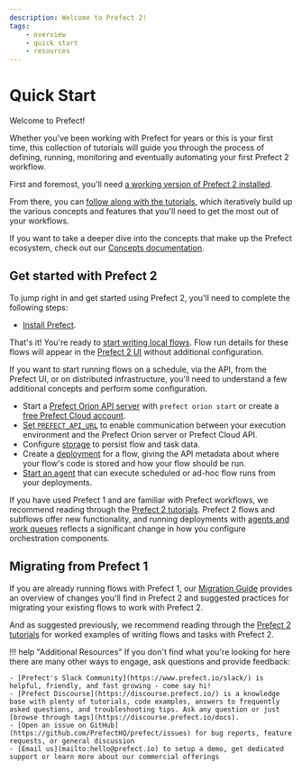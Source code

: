 ```yaml
---
description: Welcome to Prefect 2!
tags:
    - overview
    - quick start
    - resources
---
```


# Quick Start

Welcome to Prefect!  

Whether you've been working with Prefect for years or this is your first time, this collection of tutorials will guide you through the process of defining, running, monitoring and eventually automating your first Prefect 2 workflow.  

First and foremost, you'll need [a working version of Prefect 2 installed](installation.md).  

From there, you can [follow along with the tutorials](/tutorials/first-steps/), which iteratively build up the various concepts and features that you'll need to get the most out of your workflows.  

If you want to take a deeper dive into the concepts that make up the Prefect ecosystem, check out our [Concepts documentation](/concepts/overview).

## Get started with Prefect 2

To jump right in and get started using Prefect 2, you'll need to complete the following steps:

- [Install Prefect](/getting-started/installation/).

That's it! You're ready to [start writing local flows](/tutorials/first-steps/). Flow run details for these flows will appear in the [Prefect 2 UI](/ui/overview/) without additional configuration.

If you want to start running flows on a schedule, via the API, from the Prefect UI, or on distributed infrastructure, you'll need to understand a few additional concepts and perform some configuration.

- Start a [Prefect Orion API server](/ui/overview/) with `prefect orion start` or create a [free Prefect Cloud account](/ui/cloud-quickstart/).
- [Set `PREFECT_API_URL`](/tutorials/orion/#running-the-prefect-server) to enable communication between your execution environment and the Prefect Orion server or Prefect Cloud API.
- Configure [storage](/tutorials/storage/) to persist flow and task data.
- Create a [deployment](/tutorials/deployments/) for a flow, giving the API metadata about where your flow's code is stored and how your flow should be run.
- [Start an agent](/concepts/work-pools/#agent-overview) that can execute scheduled or ad-hoc flow runs from your deployments.

If you have used Prefect 1 and are familiar with Prefect workflows, we recommend reading through the [Prefect 2 tutorials](/tutorials/first-steps/). Prefect 2 flows and subflows offer new functionality, and running deployments with [agents and work queues](/tutorials/deployments/) reflects a significant change in how you configure orchestration components.

## Migrating from Prefect 1

If you are already running flows with Prefect 1, our [Migration Guide](/migration-guide/) provides an overview of changes you'll find in Prefect 2 and suggested practices for migrating your existing flows to work with Prefect 2.

And as suggested previously, we recommend reading through the [Prefect 2 tutorials](/tutorials/first-steps/) for worked examples of writing flows and tasks with Prefect 2.

!!! help "Additional Resources"
    If you don't find what you're looking for here there are many other ways to engage, ask questions and provide feedback:

    - [Prefect's Slack Community](https://www.prefect.io/slack/) is helpful, friendly, and fast growing - come say hi!
    - [Prefect Discourse](https://discourse.prefect.io/) is a knowledge base with plenty of tutorials, code examples, answers to frequently asked questions, and troubleshooting tips. Ask any question or just [browse through tags](https://discourse.prefect.io/docs).
    - [Open an issue on GitHub](https://github.com/PrefectHQ/prefect/issues) for bug reports, feature requests, or general discussion
    - [Email us](mailto:hello@prefect.io) to setup a demo, get dedicated support or learn more about our commercial offerings
